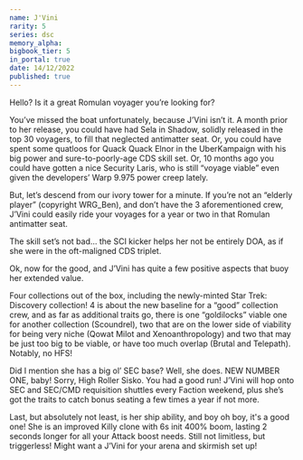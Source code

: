 ```yaml
---
name: J'Vini
rarity: 5
series: dsc
memory_alpha:
bigbook_tier: 5
in_portal: true
date: 14/12/2022
published: true
---
```


Hello?  Is it a great Romulan voyager you’re looking for?

You’ve missed the boat unfortunately, because J’Vini isn’t it. A month prior to her release, you could have had Sela in Shadow, solidly released in the top 30 voyagers, to fill that neglected antimatter seat. Or, you could have spent some quatloos for Quack Quack Elnor in the UberKampaign with his big power and sure-to-poorly-age CDS skill set. Or, 10 months ago you could have gotten a nice Security Laris, who is still “voyage viable” even given the developers’ Warp 9.975 power creep lately.

But, let’s descend from our ivory tower for a minute. If you’re not an “elderly player” (copyright WRG_Ben), and don’t have the 3 aforementioned crew, J’Vini could easily ride your voyages for a year or two in that Romulan antimatter seat.

The skill set’s not bad… the SCI kicker helps her not be entirely DOA, as if she were in the oft-maligned CDS triplet.

Ok, now for the good, and J’Vini has quite a few positive aspects that buoy her extended value.

Four collections out of the box, including the newly-minted Star Trek: Discovery collection! 4 is about the new baseline for a “good” collection crew, and as far as additional traits go, there is one “goldilocks” viable one for another collection (Scoundrel), two that are on the lower side of viability for being very niche (Qowat Milot and Xenoanthropology) and two that may be just too big to be viable, or have too much overlap (Brutal and Telepath). Notably, no HFS!

Did I mention she has a big ol’ SEC base? Well, she does. NEW NUMBER ONE, baby!  Sorry, High Roller Sisko. You had a good run! J’Vini will hop onto SEC and SEC/CMD requisition shuttles every Faction weekend, plus she’s got the traits to catch bonus seating a few times a year if not more.
 
Last, but absolutely not least, is her ship ability, and boy oh boy, it's a good one! She is an improved Killy clone with 6s init 400% boom, lasting 2 seconds longer for all your Attack boost needs. Still not limitless, but triggerless!  Might want a J’Vini for your arena and skirmish set up!
